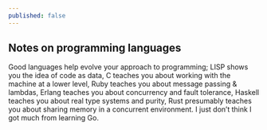 ```yaml
---
published: false
---
```


## Notes on programming languages

Good languages help evolve your approach to programming; LISP shows you the idea of code as data, C teaches you about working with the machine at a lower level, Ruby teaches you about message passing & lambdas, Erlang teaches you about concurrency and fault tolerance, Haskell teaches you about real type systems and purity, Rust presumably teaches you about sharing memory in a concurrent environment. I just don’t think I got much from learning Go.